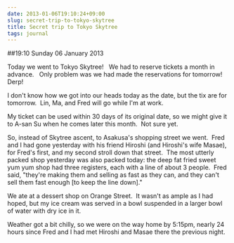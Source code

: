 ```yaml
---
date: 2013-01-06T19:10:24+09:00
slug: secret-trip-to-tokyo-skytree
title: Secret trip to Tokyo Skytree
tags: journal
---
```


##19:10 Sunday 06 January 2013

Today we went to Tokyo Skytree!   We had to reserve tickets a month in advance.   Only problem was we had made the reservations for tomorrow!  Derp!

I don't know how we got into our heads today as the date, but the tix are for tomorrow.  Lin, Ma, and Fred will go while I'm at work.

My ticket can be used within 30 days of its original date, so we might give it to A-san Su when he comes later this month.  Not sure yet.

So, instead of Skytree ascent, to Asakusa's shopping street we went.  Fred and I had gone yesterday with his friend Hiroshi (and Hiroshi's wife Masae), for Fred's first, and my second stroll down that street.  The most utterly packed shop yesterday was also packed today: the deep fat fried sweet yum yum shop had three registers, each with a line of about 3 people.  Fred said, "they're making them and selling as fast as they can, and they can't sell them fast enough [to keep the line down]."

We ate at a dessert shop on Orange Street.  It wasn't as ample as I had hoped, but my ice cream was served in a bowl suspended in a larger bowl of water with dry ice in it.

Weather got a bit chilly, so we were on the way home by 5:15pm, nearly 24 hours since Fred and I had met Hiroshi and Masae there the previous night.

